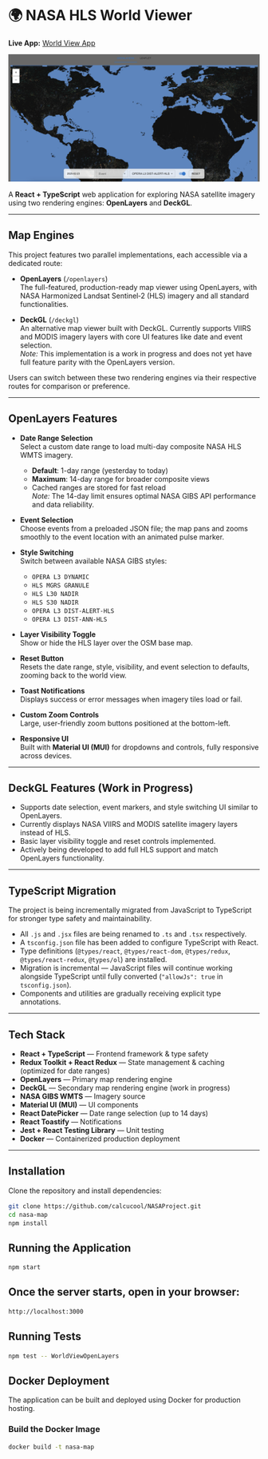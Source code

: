 # 🌍 NASA HLS World Viewer

**Live App:** [World View App](https://heartfelt-jalebi-6947b2.netlify.app/)

![NASA HLS World Viewer](./nasaImg.png)

A **React + TypeScript** web application for exploring NASA satellite imagery using two rendering engines: **OpenLayers** and **DeckGL**.

---

## Map Engines

This project features two parallel implementations, each accessible via a dedicated route:

- **OpenLayers** (`/openlayers`)  
  The full-featured, production-ready map viewer using OpenLayers, with NASA Harmonized Landsat Sentinel‑2 (HLS) imagery and all standard functionalities.

- **DeckGL** (`/deckgl`)  
  An alternative map viewer built with DeckGL. Currently supports VIIRS and MODIS imagery layers with core UI features like date and event selection.  
  *Note:* This implementation is a work in progress and does not yet have full feature parity with the OpenLayers version.

Users can switch between these two rendering engines via their respective routes for comparison or preference.

---

## OpenLayers Features

- **Date Range Selection**  
  Select a custom date range to load multi-day composite NASA HLS WMTS imagery.  
  - **Default**: 1-day range (yesterday to today)  
  - **Maximum**: 14-day range for broader composite views  
  - Cached ranges are stored for fast reload  
  *Note:* The 14-day limit ensures optimal NASA GIBS API performance and data reliability.

- **Event Selection**  
  Choose events from a preloaded JSON file; the map pans and zooms smoothly to the event location with an animated pulse marker.

- **Style Switching**  
  Switch between available NASA GIBS styles:  
  - `OPERA L3 DYNAMIC`  
  - `HLS MGRS GRANULE`  
  - `HLS L30 NADIR`  
  - `HLS S30 NADIR`  
  - `OPERA L3 DIST-ALERT-HLS`  
  - `OPERA L3 DIST-ANN-HLS`

- **Layer Visibility Toggle**  
  Show or hide the HLS layer over the OSM base map.

- **Reset Button**  
  Resets the date range, style, visibility, and event selection to defaults, zooming back to the world view.

- **Toast Notifications**  
  Displays success or error messages when imagery tiles load or fail.

- **Custom Zoom Controls**  
  Large, user-friendly zoom buttons positioned at the bottom-left.

- **Responsive UI**  
  Built with **Material UI (MUI)** for dropdowns and controls, fully responsive across devices.

---

## DeckGL Features (Work in Progress)

- Supports date selection, event markers, and style switching UI similar to OpenLayers.
- Currently displays NASA VIIRS and MODIS satellite imagery layers instead of HLS.
- Basic layer visibility toggle and reset controls implemented.
- Actively being developed to add full HLS support and match OpenLayers functionality.

---

## TypeScript Migration

The project is being incrementally migrated from JavaScript to TypeScript for stronger type safety and maintainability.

- All `.js` and `.jsx` files are being renamed to `.ts` and `.tsx` respectively.  
- A `tsconfig.json` file has been added to configure TypeScript with React.  
- Type definitions (`@types/react`, `@types/react-dom`, `@types/redux`, `@types/react-redux`, `@types/ol`) are installed.  
- Migration is incremental — JavaScript files will continue working alongside TypeScript until fully converted (`"allowJs": true` in `tsconfig.json`).  
- Components and utilities are gradually receiving explicit type annotations.

---

## Tech Stack

- **React + TypeScript** — Frontend framework & type safety  
- **Redux Toolkit + React Redux** — State management & caching (optimized for date ranges)  
- **OpenLayers** — Primary map rendering engine  
- **DeckGL** — Secondary map rendering engine (work in progress)  
- **NASA GIBS WMTS** — Imagery source  
- **Material UI (MUI)** — UI components  
- **React DatePicker** — Date range selection (up to 14 days)  
- **React Toastify** — Notifications  
- **Jest + React Testing Library** — Unit testing  
- **Docker** — Containerized production deployment  

---

## Installation

Clone the repository and install dependencies:

```bash
git clone https://github.com/calcucool/NASAProject.git
cd nasa-map
npm install
```

## Running the Application

```bash
npm start
```

## Once the server starts, open in your browser:

```bash
http://localhost:3000
```

## Running Tests
```bash
npm test -- WorldViewOpenLayers
```

## Docker Deployment  

The application can be built and deployed using Docker for production hosting.

### **Build the Docker Image**
```bash
docker build -t nasa-map
```
